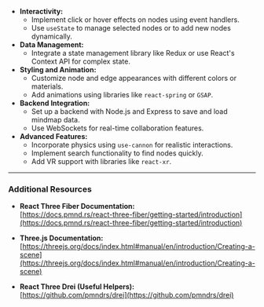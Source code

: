 - **Interactivity:**
  - Implement click or hover effects on nodes using event handlers.
  - Use `useState` to manage selected nodes or to add new nodes dynamically.
- **Data Management:**
  - Integrate a state management library like Redux or use React's Context API for complex state.
- **Styling and Animation:**
  - Customize node and edge appearances with different colors or materials.
  - Add animations using libraries like `react-spring` or `GSAP`.
- **Backend Integration:**
  - Set up a backend with Node.js and Express to save and load mindmap data.
  - Use WebSockets for real-time collaboration features.
- **Advanced Features:**
  - Incorporate physics using `use-cannon` for realistic interactions.
  - Implement search functionality to find nodes quickly.
  - Add VR support with libraries like `react-xr`.

---

### **Additional Resources**

- **React Three Fiber Documentation:**  
  [https://docs.pmnd.rs/react-three-fiber/getting-started/introduction](https://docs.pmnd.rs/react-three-fiber/getting-started/introduction)

- **Three.js Documentation:**  
  [https://threejs.org/docs/index.html#manual/en/introduction/Creating-a-scene](https://threejs.org/docs/index.html#manual/en/introduction/Creating-a-scene)

- **React Three Drei (Useful Helpers):**  
  [https://github.com/pmndrs/drei](https://github.com/pmndrs/drei)

